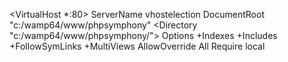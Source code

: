 <VirtualHost *:80>
	ServerName vhostelection
	DocumentRoot "c:/wamp64/www/phpsymphony"
	<Directory  "c:/wamp64/www/phpsymphony/">
		Options +Indexes +Includes +FollowSymLinks +MultiViews
		AllowOverride All
		Require local
	</Directory>
</VirtualHost>
